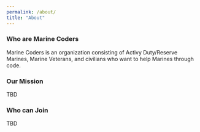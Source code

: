 ```yaml
---
permalink: /about/
title: "About"
---
```



### Who are Marine Coders
Marine Coders is an organization consisting of Activy Duty/Reserve Marines, Marine Veterans, and civilians who want to help Marines through code.

### Our Mission
TBD

### Who can Join
TBD
